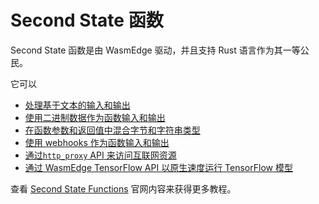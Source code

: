 # Second State 函数

Second State 函数是由 WasmEdge 驱动，并且支持 Rust 语言作为其一等公民。

它可以

* [处理基于文本的输入和输出](https://www.secondstate.io/articles/getting-started-with-function-as-a-service-in-rust/)
* [使用二进制数据作为函数输入和输出](https://www.secondstate.io/articles/use-binary-data-as-function-input-and-output/)
* [在函数参数和返回值中混合字节和字符串类型](https://www.secondstate.io/articles/use-binary-data-as-function-input-and-output/)
* [使用 webhooks 作为函数输入和输出](https://www.secondstate.io/articles/internet-of-functions-webhooks/)
* [通过`http_proxy` API 来访问互联网资源](https://www.secondstate.io/articles/internet-of-functions-http-proxy/)
* [通过 WasmEdge TensorFlow API 以原生速度运行 TensorFlow 模型](https://www.secondstate.io/articles/wasi-tensorflow/)

 查看 [Second State Functions](https://www.secondstate.io/faas/) 官网内容来获得更多教程。
